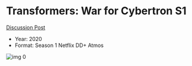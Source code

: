 # Transformers: War for Cybertron S1

[Discussion Post](https://www.avsforum.com/threads/bass-eq-for-filtered-movies.2995212/post-60015743)

* Year: 2020
* Format: Season 1 Netflix DD+ Atmos

![img 0](https://i.imgur.com/IipE23S.jpg)

